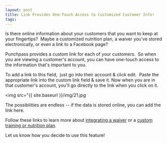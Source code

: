```yaml
---
layout: post
title: Link Provides One-Touch Access to Customized Customer Info!
tags:
---
```


Is there online information about your customers that you want to keep at your fingertips?  Maybe a customized nutrition plan, a waiver you've stored electronically, or even a link to a Facebook page?

Punchpass provides a custom link for each of your customers.  So when you are viewing a customer's account, you can have one-touch access to the information that's important to you. 

To add a link to this field,  just go into their account & click edit.  Paste the appropriate link into the custom link field & save it. Now when you are in that customer's account, you'll go directly to the link when you click on it.

<img src="{{ site.baseurl }}/img/21.jpg

The possibilities are endless -- if the data is stored online, you can add the link here.

Follow these links to learn more about [integrating a waiver](http://support.punchpass.net/knowledge_base/topics/can-i-integrate-a-waiver) or a [custom training or nutrition plan](http://support.punchpass.net/knowledge_base/topics/can-i-integrate-custom-training-or-nutrition-plans). 

Let us know how you decide to use this feature!

